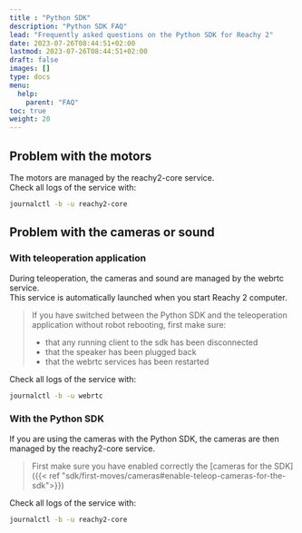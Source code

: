```yaml
---
title : "Python SDK"
description: "Python SDK FAQ"
lead: "Frequently asked questions on the Python SDK for Reachy 2"
date: 2023-07-26T08:44:51+02:00
lastmod: 2023-07-26T08:44:51+02:00
draft: false
images: []
type: docs
menu:
  help:
    parent: "FAQ"
toc: true
weight: 20
---
```


## Problem with the motors

The motors are managed by the reachy2-core service.  
Check all logs of the service with:

```bash
journalctl -b -u reachy2-core
```

## Problem with the cameras or sound

### With teleoperation application

During teleoperation, the cameras and sound are managed by the webrtc service.  
This service is automatically launched when you start Reachy 2 computer. 

> If you have switched between the Python SDK and the teleoperation application without robot rebooting, first make sure:
>- that any running client to the sdk has been disconnected
>- that the speaker has been plugged back
>- that the webrtc services has been restarted

Check all logs of the service with:

```bash
journalctl -b -u webrtc
```

### With the Python SDK

If you are using the cameras with the Python SDK, the cameras are then managed by the reachy2-core service.  

> First make sure you have enabled correctly the [cameras for the SDK]({{< ref "sdk/first-moves/cameras#enable-teleop-cameras-for-the-sdk">}})  

Check all logs of the service with:

```bash
journalctl -b -u reachy2-core
```
